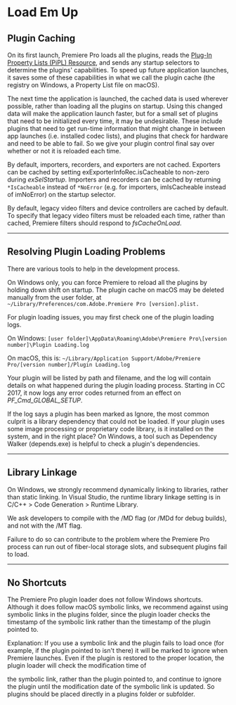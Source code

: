 # Load Em Up

## Plugin Caching

On its first launch, Premiere Pro loads all the plugins, reads the [Plug-In Property Lists (PiPL) Resource](../resources/pipl-resource.md), and sends any startup selectors to determine the plugins' capabilities. To speed up future application launches, it saves some of these capabilities in what we call the plugin cache (the registry on Windows, a Property List file on macOS).

The next time the application is launched, the cached data is used wherever possible, rather than loading all the plugins on startup. Using this changed data will make the application launch faster, but for a small set of plugins that need to be initialized every time, it may be undesirable. These include plugins that need to get run-time information that might change in between app launches (i.e. installed codec lists), and plugins that check for hardware and need to be able to fail. So we give your plugin control final say over whether or not it is reloaded each time.

By default, importers, recorders, and exporters are not cached. Exporters can be cached by setting exExporterInfoRec.isCacheable to non-zero during *exSelStartup*. Importers and recorders can be cached by returning `*IsCacheable` instead of `*NoError` (e.g. for importers, imIsCacheable instead of imNoError) on the startup selector.

By default, legacy video filters and device controllers are cached by default. To specify that legacy video filters must be reloaded each time, rather than cached, Premiere filters should respond to *fsCacheOnLoad*.

---

## Resolving Plugin Loading Problems

There are various tools to help in the development process.

On Windows only, you can force Premiere to reload all the plugins by holding down shift on startup. The plugin cache on macOS may be deleted manually from the user folder, at `~/Library/Preferences/com.Adobe.Premiere Pro [version].plist.`

For plugin loading issues, you may first check one of the plugin loading logs.

On Windows: `[user folder]\AppData\Roaming\Adobe\Premiere Pro\[version number]\Plugin Loading.log`

On macOS, this is: `~/Library/Application Support/Adobe/Premiere Pro/[version number]/Plugin Loading.log`

Your plugin will be listed by path and filename, and the log will contain details on what happened during the plugin loading process. Starting in CC 2017, it now logs any error codes returned from an effect on *PF_Cmd_GLOBAL_SETUP*.

If the log says a plugin has been marked as Ignore, the most common culprit is a library dependency that could not be loaded. If your plugin uses some image processing or proprietary code library, is it installed on the system, and in the right place? On Windows, a tool such as Dependency Walker (depends.exe) is helpful to check a plugin's dependencies.

---

## Library Linkage

On Windows, we strongly recommend dynamically linking to libraries, rather than static linking. In Visual Studio, the runtime library linkage setting is in C/C++ > Code Generation > Runtime Library.

We ask developers to compile with the /MD flag (or /MDd for debug builds), and not with the /MT flag.

Failure to do so can contribute to the problem where the Premiere Pro process can run out of fiber-local storage slots, and subsequent plugins fail to load.

---

## No Shortcuts

The Premiere Pro plugin loader does not follow Windows shortcuts. Although it does follow macOS symbolic links, we recommend against using symbolic links in the plugins folder, since the plugin loader checks the timestamp of the symbolic link rather than the timestamp of the plugin pointed to.

Explanation: If you use a symbolic link and the plugin fails to load once (for example, if the plugin pointed to isn't there) it will be marked to ignore when Premiere launches. Even if the plugin is restored to the proper location, the plugin loader will check the modification time of

the symbolic link, rather than the plugin pointed to, and continue to ignore the plugin until the modification date of the symbolic link is updated. So plugins should be placed directly in a plugins folder or subfolder.
